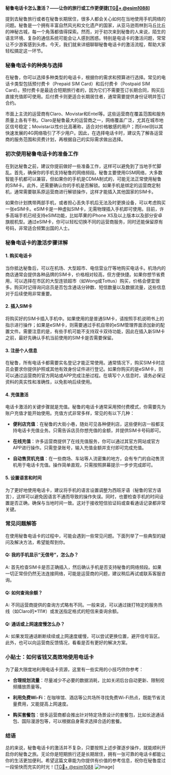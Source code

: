**秘鲁电话卡怎么激活？——让你的旅行或工作更便捷[[TG💪+ @esim1088](https://t.me/s/esim1088)]**

提到去秘鲁旅行或者在秘鲁长期居住，很多人都会关心如何在当地使用手机网络的问题。秘鲁是一个拥有丰富自然风光和文化遗产的国家，从亚马逊雨林到马丘比丘的神秘古城，每一个角落都值得探索。然而，对于初次来到秘鲁的人来说，陌生的语言环境、复杂的通信系统可能会让人感到困惑。特别是电话卡的激活问题，常常让不少游客感到头疼。今天，我们就来详细聊聊秘鲁电话卡的激活流程，帮助大家轻松搞定这一环节。

### 秘鲁电话卡的种类与选择

在秘鲁，你可以选择多种类型的电话卡，根据你的需求和预算进行选择。常见的电话卡类型包括预付费卡（Prepaid SIM Card）和后付费卡（Postpaid SIM Card）。预付费卡是最适合短期旅行者的，因为它们不需要签订长期合同，购买后直接充值即可使用。后付费卡则更适合长期居住者，通常需要提供身份证明并签订合约。

市面上主流的运营商有Claro、Movistar和Entel等。这些运营商在覆盖范围和服务质量上各有千秋。Claro是秘鲁最大的运营商之一，网络覆盖广泛，尤其在城市地区信号稳定；Movistar以性价比高著称，适合对价格敏感的用户；而Entel则以其快速发展的4G网络吸引了不少用户。因此，在选择电话卡时，建议先了解各运营商的服务范围和资费计划，再根据自己的实际需求做出选择。

### 初次使用秘鲁电话卡的准备工作

在到达秘鲁之前，建议你提前做好一些准备工作，这样可以避免到了当地手忙脚乱。首先，确保你的手机支持秘鲁的网络频段。秘鲁主要使用GSM网络，大多数智能手机都可以兼容，但如果你的手机是CDMA制式的，可能无法正常使用秘鲁的SIM卡。此外，还需要确认你的手机是否解锁。如果手机是绑定的运营商定制机，通常需要联系原运营商进行解锁操作，这样才能插入其他国家的SIM卡。

如果你计划携带两部手机，或者担心丢失手机后无法及时更换设备，可以考虑购买一张eSIM卡。eSIM卡是一种虚拟SIM卡，无需物理插入手机即可使用。目前，许多高端手机已经支持eSIM功能，比如苹果的iPhone XS及以上版本以及部分安卓旗舰机型。通过eSIM卡，你可以轻松切换不同的运营商服务，同时还能保留原有号码，非常适合频繁出国的人士。

### 秘鲁电话卡的激活步骤详解

#### 1. 购买电话卡
当你抵达秘鲁后，可以在机场、大型超市、电信营业厅等地购买电话卡。机场内的商店通常会提供各种品牌的SIM卡，价格相对较高，但方便快捷。如果你想节省费用，可以选择在市区的大型连锁超市（如Wong或Tottus）购买，价格会便宜很多。购买时记得询问店员是否包含通话分钟数、短信数量以及数据流量，这些信息对于后续使用非常重要。

#### 2. 插入SIM卡
将购买好的SIM卡插入手机中。如果使用的是普通SIM卡，请按照手机说明书上的指示进行操作；如果是eSIM卡，则需要通过手机自带的eSIM管理界面添加新的配置文件。需要注意的是，有些手机可能不支持双卡双待功能，因此在插入新SIM卡之前，最好先确认手机当前使用的SIM卡是否需要保留。

#### 3. 注册个人信息
在秘鲁，所有电话卡都需要实名登记才能正常使用。通常情况下，购买SIM卡时店员会要求你提供护照或其他有效身份证件进行登记。如果你购买的是eSIM卡，则可以通过运营商的官方网站或APP完成注册过程。在填写个人信息时，请务必保证资料的真实性和准确性，以免影响后续使用。

#### 4. 充值激活
电话卡激活的关键步骤就是充值。秘鲁的电话卡通常采用预付费模式，你需要先为账户充值才能开始使用。充值方式非常多样，常见的有以下几种：

- **便利店充值**：在秘鲁的大街小巷，随处可见各种便利店，这些便利店一般都支持电话卡充值业务。只需告诉店员你想充值的金额，并提供SIM卡号码即可。
  
- **在线充值**：许多运营商提供了在线充值服务，你可以通过其官方网站或官方APP进行操作。只需登录账号，输入充值金额并支付即可完成充值。

- **自动售货机充值**：在一些商场、车站等人流密集的地方，会有专门的自动售货机用于电话卡充值。操作简单直观，只需按照屏幕提示一步步完成即可。

#### 5. 设置语言和时间
为了更好地使用电话卡，建议将手机的语言设置调整为西班牙语（秘鲁的官方语言），这样可以避免因语言不通而导致的操作失误。同时，也要检查手机的时间设置是否正确，确保与当地时间一致。这对于接收短信验证码或查看通话记录都非常关键。

### 常见问题解答

在使用秘鲁电话卡的过程中，可能会遇到一些常见问题。下面列举了一些典型的疑问及解决方法，希望能帮到你。

#### Q: 我的手机显示“无信号”，怎么办？
A: 首先检查SIM卡是否正确插入，然后确认手机是否支持秘鲁的网络频段。如果一切正常但仍然无法连接网络，可能是运营商的问题，建议稍后再试或联系客服咨询。

#### Q: 如何查询余额？
A: 不同运营商提供的查询方式略有不同。一般来说，可以通过拨打特定的服务热线（如Claro的*111#）或发送指定格式的短信来查询余额。

#### Q: 通话或上网速度慢怎么办？
A: 如果发现通话断断续续或上网速度缓慢，可以尝试更换位置，避开信号盲区。此外，也可以向运营商反馈情况，看看是否有更好的解决方案。

### 小贴士：如何省钱又高效地使用电话卡

为了最大限度地利用电话卡资源，这里有一些实用的小技巧供你参考：

- **合理规划流量**：尽量减少不必要的数据消耗，比如关闭后台自动更新、限制视频播放质量等。
  
- **利用免费Wi-Fi**：在咖啡馆、酒店等公共场所寻找免费Wi-Fi热点，既能节省流量费用，又能提高上网速度。

- **购买套餐包**：很多运营商都会推出针对特定场景设计的套餐包，比如长途通话包、国际漫游包等，可以根据自身需求选择合适的套餐。

### 结语

总的来说，秘鲁电话卡的激活并不复杂，只要按照上述步骤逐步操作，就能顺利开启你的秘鲁之旅。无论你是短期旅行还是长期居住，拥有一张可靠的电话卡都能让你的生活更加便利。希望这篇文章能为你提供有价值的参考信息，祝你在秘鲁度过一段愉快而充实的时光！[[TG💪+ @esim1088](https://t.me/s/esim1088) ![Image](https://i.postimg.cc/4NQfJmqS/Snipaste-2025-05-13-00-14-12.png)]